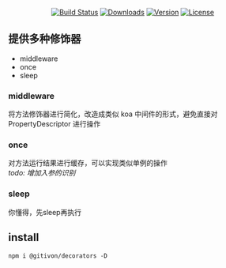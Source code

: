 <p align="center">
  <a href="https://circleci.com/gh/gitivon/decorators/tree/dev"><img src="https://circleci.com/gh/gitivon/decorators/tree/dev.svg" alt="Build Status"></a>
  <!-- <a href="https://codecov.io/github/vuejs/vue?branch=dev"><img src="https://img.shields.io/codecov/c/github/vuejs/vue/dev.svg" alt="Coverage Status"></a> -->
  <a href="https://www.npmjs.com/package/@gitivon/decorators"><img src="https://img.shields.io/npm/dm/@gitivon/decorators.svg" alt="Downloads"></a>
  <a href="https://www.npmjs.com/package/@gitivon/decorators"><img src="https://img.shields.io/npm/v/@gitivon/decorators.svg" alt="Version"></a>
  <a href="https://www.npmjs.com/package/@gitivon/decorators"><img src="https://img.shields.io/npm/l/@gitivon/decorators.svg" alt="License"></a>
  <!-- <a href="https://chat.@gitivon/decoratorsjs.org/"><img src="https://img.shields.io/badge/chat-on%20discord-7289da.svg" alt="Chat"></a> -->
  <!-- <br> -->
  <!-- <a href="https://saucelabs.com/u/vuejs"><img src="https://saucelabs.com/browser-matrix/vuejs.svg" alt="Sauce Test Status"></a> -->
</p>

## 提供多种修饰器

* middleware
* once
* sleep

### middleware
将方法修饰器进行简化，改造成类似 koa 中间件的形式，避免直接对 PropertyDescriptor 进行操作

### once
对方法运行结果进行缓存，可以实现类似单例的操作  
_todo: 增加入参的识别_

### sleep
你懂得，先sleep再执行

## install

``` shell
npm i @gitivon/decorators -D
```